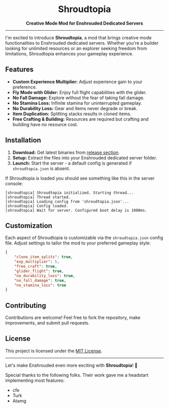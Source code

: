 <center>

<h1>Shroudtopia</h1>
<b>Creative Mode Mod for Enshrouded Dedicated Servers</b>

</center>
<hr/>

I'm excited to introduce **Shroudtopia**, a mod that brings creative mode functionalities to Enshrouded dedicated servers. Whether you're a builder looking for unlimited resources or an explorer seeking freedom from limitations, Shroudtopia enhances your gameplay experience.

## Features

- **Custom Experience Multiplier:** Adjust experience gain to your preference.
- **Fly Mode with Glider:** Enjoy full flight capabilities with the glider.
- **No Fall Damage:** Explore without the fear of taking fall damage.
- **No Stamina Loss:** Infinite stamina for uninterrupted gameplay.
- **No Durability Loss:** Gear and items never degrade or break.
- **Item Duplication:** Splitting stacks results in cloned items.
- **Free Crafting & Building:** Resources are required but crafting and building have no resource cost.

## Installation

1. **Download:** Get latest binaries from [release section](https://github.com/s0t7x/shroudtopia/releases).
2. **Setup:** Extract the files into your Enshrouded dedicated server folder.
3. **Launch:** Start the server - a default config is generated if `shroudtopia.json` is absent.

If Shroudtopia is loaded you should see something like this in the server console:
```
[shroudtopia] Shroudtopia initialized. Starting thread...
[shroudtopia] Thread started.
[shroudtopia] Loading config from 'shroudtopia.json'...
[shroudtopia] Config loaded.
[shroudtopia] Wait for server. Configured boot delay is 1000ms.
```

## Customization

Each aspect of Shroudtopia is customizable via the `shroudtopia.json` config file. Adjust settings to tailor the mod to your preferred gameplay style:

```json
{
    "clone_item_splits": true,
    "exp_multiplier": 5,
    "free_craft": true,
    "glider_flight": true,
    "no_durability_loss": true,
    "no_fall_damage": true,
    "no_stamina_loss": true
}
```

## Contributing
Contributions are welcome! Feel free to fork the repository, make improvements, and submit pull requests.

## License
This project is licensed under the [MIT License](https://github.com/s0t7x/shroudtopia/blob/0.1-stable/LICENSE).

<hr />

Let's make Enshrouded even more exciting with **Shroudtopia**! 🌟

Special thanks to the following folks. Their work gave me a headstart implementing most features:

- cfe
- Turk
- Atamg